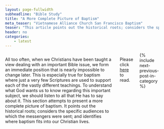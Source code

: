 ```yaml
---
layout: page-fullwidth
subheadline: "Bible Study"
title: "A More Complete Picture of Baptism"
meta_teaser: "Vietnamese Alliance Church San Francisco Baptism"
teaser: "This article points out the historical roots; considers the specific audiences to which the messengers were sent; and identifies where baptism fits into our Christian lives."
header: no
categories:
    - latest
---
```

<!--more-->
<div class="small-12 columns" style="padding: 0px; border-bottom: none;">

All too often, when we Christians have been taught a view dealing with an important Bible issue, we form an immediate position that is nearly impossible to change later. This is especially true for baptism where just a very few Scriptures are used to support each of the vastly different teachings. To understand what God wants us to know regarding this important subject, we should listen to all that He has to say about it. This section attempts to present a more complete picture of baptism. It points out the historical roots; considers the specific audiences to which the messengers were sent; and identifies where baptism fits into our Christian lives.

Please click <a href="/bible-topics/meditations/baptism/">here</a> to read.

<div class="small-12" style="padding: 0px; border-bottom: none;">
    {% include next-previous-post-in-category %}
</div>
